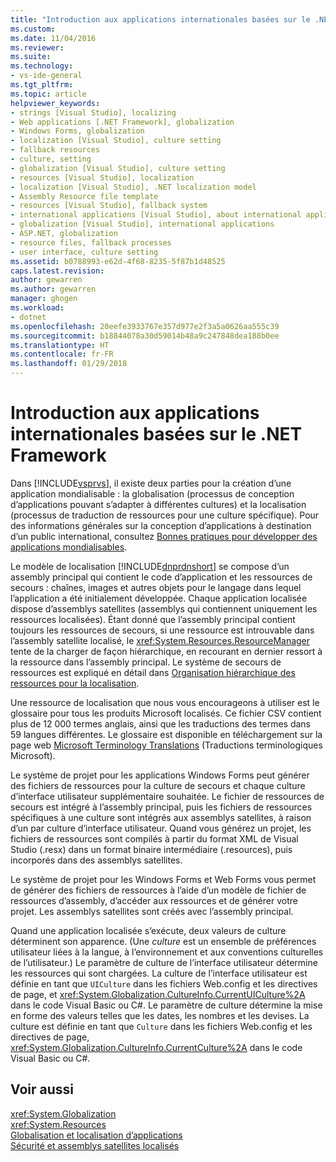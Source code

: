 ```yaml
---
title: "Introduction aux applications internationales basées sur le .NET Framework | Microsoft Docs"
ms.custom: 
ms.date: 11/04/2016
ms.reviewer: 
ms.suite: 
ms.technology:
- vs-ide-general
ms.tgt_pltfrm: 
ms.topic: article
helpviewer_keywords:
- strings [Visual Studio], localizing
- Web applications [.NET Framework], globalization
- Windows Forms, globalization
- localization [Visual Studio], culture setting
- fallback resources
- culture, setting
- globalization [Visual Studio], culture setting
- resources [Visual Studio], localization
- localization [Visual Studio], .NET localization model
- Assembly Resource file template
- resources [Visual Studio], fallback system
- international applications [Visual Studio], about international applications
- globalization [Visual Studio], international applications
- ASP.NET, globalization
- resource files, fallback processes
- user interface, culture setting
ms.assetid: b0788993-e62d-4f68-8235-5f87b1d48525
caps.latest.revision: 
author: gewarren
ms.author: gewarren
manager: ghogen
ms.workload:
- dotnet
ms.openlocfilehash: 20eefe3933767e357d977e2f3a5a0626aa555c39
ms.sourcegitcommit: b18844078a30d59014b48a9c247848dea188b0ee
ms.translationtype: HT
ms.contentlocale: fr-FR
ms.lasthandoff: 01/29/2018
---
```

# <a name="introduction-to-international-applications-based-on-the-net-framework"></a>Introduction aux applications internationales basées sur le .NET Framework
Dans [!INCLUDE[vsprvs](../code-quality/includes/vsprvs_md.md)], il existe deux parties pour la création d’une application mondialisable : la globalisation (processus de conception d’applications pouvant s’adapter à différentes cultures) et la localisation (processus de traduction de ressources pour une culture spécifique). Pour des informations générales sur la conception d’applications à destination d’un public international, consultez [Bonnes pratiques pour développer des applications mondialisables](http://msdn.microsoft.com/Library/f08169c7-aad8-4ec3-9a21-9ebd3b89986c).  
  
 Le modèle de localisation [!INCLUDE[dnprdnshort](../code-quality/includes/dnprdnshort_md.md)] se compose d’un assembly principal qui contient le code d’application et les ressources de secours : chaînes, images et autres objets pour le langage dans lequel l’application a été initialement développée. Chaque application localisée dispose d’assemblys satellites (assemblys qui contiennent uniquement les ressources localisées). Étant donné que l’assembly principal contient toujours les ressources de secours, si une ressource est introuvable dans l’assembly satellite localisé, le <xref:System.Resources.ResourceManager> tente de la charger de façon hiérarchique, en recourant en dernier ressort à la ressource dans l’assembly principal. Le système de secours de ressources est expliqué en détail dans [Organisation hiérarchique des ressources pour la localisation](../ide/hierarchical-organization-of-resources-for-localization.md).  
  
 Une ressource de localisation que nous vous encourageons à utiliser est le glossaire pour tous les produits Microsoft localisés. Ce fichier CSV contient plus de 12 000 termes anglais, ainsi que les traductions des termes dans 59 langues différentes. Le glossaire est disponible en téléchargement sur la page web [Microsoft Terminology Translations](http://go.microsoft.com/fwlink/?LinkId=128146) (Traductions terminologiques Microsoft).  
  
 Le système de projet pour les applications Windows Forms peut générer des fichiers de ressources pour la culture de secours et chaque culture d’interface utilisateur supplémentaire souhaitée. Le fichier de ressources de secours est intégré à l’assembly principal, puis les fichiers de ressources spécifiques à une culture sont intégrés aux assemblys satellites, à raison d’un par culture d’interface utilisateur. Quand vous générez un projet, les fichiers de ressources sont compilés à partir du format XML de Visual Studio (.resx) dans un format binaire intermédiaire (.resources), puis incorporés dans des assemblys satellites.  
  
 Le système de projet pour les Windows Forms et Web Forms vous permet de générer des fichiers de ressources à l’aide d’un modèle de fichier de ressources d’assembly, d’accéder aux ressources et de générer votre projet. Les assemblys satellites sont créés avec l’assembly principal.  
  
 Quand une application localisée s’exécute, deux valeurs de culture déterminent son apparence. (Une *culture* est un ensemble de préférences utilisateur liées à la langue, à l’environnement et aux conventions culturelles de l’utilisateur.) Le paramètre de culture de l’interface utilisateur détermine les ressources qui sont chargées. La culture de l’interface utilisateur est définie en tant que `UICulture` dans les fichiers Web.config et les directives de page, et <xref:System.Globalization.CultureInfo.CurrentUICulture%2A> dans le code Visual Basic ou C#. Le paramètre de culture détermine la mise en forme des valeurs telles que les dates, les nombres et les devises. La culture est définie en tant que `Culture` dans les fichiers Web.config et les directives de page, <xref:System.Globalization.CultureInfo.CurrentCulture%2A> dans le code Visual Basic ou C#.  
  
## <a name="see-also"></a>Voir aussi  
 <xref:System.Globalization>   
 <xref:System.Resources>   
 [Globalisation et localisation d’applications](../ide/globalizing-and-localizing-applications.md)   
 [Sécurité et assemblys satellites localisés](../ide/security-and-localized-satellite-assemblies.md)